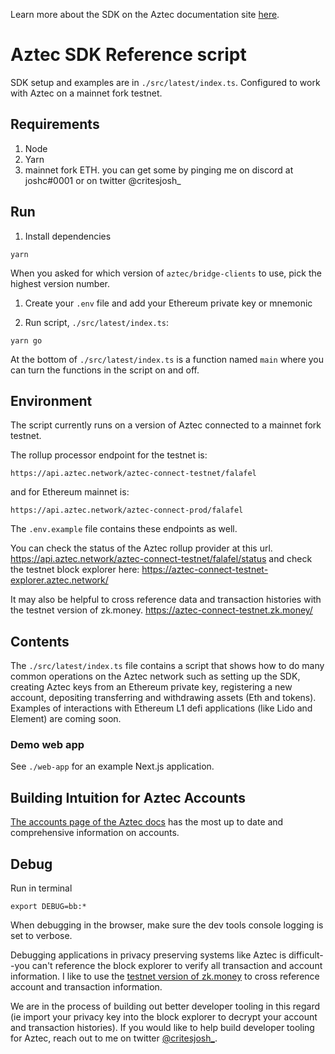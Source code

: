 Learn more about the SDK on the Aztec documentation site [here](https://docs.aztec.network/sdk/overview).

# Aztec SDK Reference script

SDK setup and examples are in `./src/latest/index.ts`. Configured to work with Aztec on a mainnet fork testnet. 


## Requirements

1. Node
2. Yarn
3. mainnet fork ETH. you can get some by pinging me on discord at joshc#0001 or on twitter @critesjosh_

## Run

1. Install dependencies

```shell
yarn
```

When you asked for which version of `aztec/bridge-clients` to use, pick the highest version number.

1. Create your `.env` file and add your Ethereum private key or mnemonic

2. Run script, `./src/latest/index.ts`:

```shell
yarn go
```

At the bottom of `./src/latest/index.ts` is a function named `main` where you can turn the functions in the script on and off.

## Environment

The script currently runs on a version of Aztec connected to a mainnet fork testnet.

The rollup processor endpoint for the testnet is:

```
https://api.aztec.network/aztec-connect-testnet/falafel
```

and for Ethereum mainnet is:

```
https://api.aztec.network/aztec-connect-prod/falafel
```

The `.env.example` file contains these endpoints as well.

You can check the status of the Aztec rollup provider at this url. https://api.aztec.network/aztec-connect-testnet/falafel/status and check the testnet block explorer here: https://aztec-connect-testnet-explorer.aztec.network/

It may also be helpful to cross reference data and transaction histories with the testnet version of zk.money. https://aztec-connect-testnet.zk.money/

## Contents

The `./src/latest/index.ts` file contains a script that shows how to do many common operations on the Aztec network such as setting up the SDK, creating Aztec keys from an Ethereum private key, registering a new account, depositing transferring and withdrawing assets (Eth and tokens). Examples of interactions with Ethereum L1 defi applications (like Lido and Element) are coming soon.

### Demo web app

See `./web-app` for an example Next.js application.

## Building Intuition for Aztec Accounts

[The accounts page of the Aztec docs](https://docs.aztec.network/how-aztec-works/accounts) has the most up to date and comprehensive information on accounts.

## Debug

Run in terminal

```shell
export DEBUG=bb:*
```

When debugging in the browser, make sure the dev tools console logging is set to verbose.

Debugging applications in privacy preserving systems like Aztec is difficult--you can't reference the block explorer to verify all transaction and account information. I like to use the [testnet version of zk.money](https://aztec-connect-testnet.zk.money/) to cross reference account and transaction information.

We are in the process of building out better developer tooling in this regard (ie import your privacy key into the block explorer to decrypt your account and transaction histories). If you would like to help build developer tooling for Aztec, reach out to me on twitter [@critesjosh_](https://twitter.com/critesjosh_).
